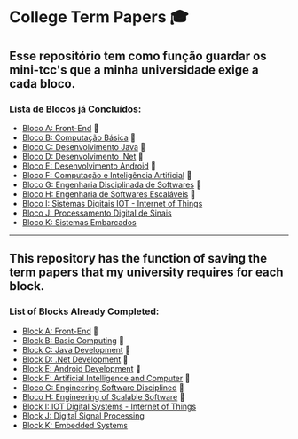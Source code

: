 # College Term Papers :mortar_board:

## Esse repositório tem como função guardar os mini-tcc's que a minha universidade exige a cada bloco.

### Lista de Blocos já Concluídos:

* [Bloco A: Front-End](https://github.com/hi-hi-ray/college-term-papers/tree/master/Bloco%20A%20-%20Front-End) :star2:
* [Bloco B: Computação Básica](https://github.com/hi-hi-ray/college-term-papers/tree/master/Bloco%20B%20-%20Computa%C3%A7%C3%A3o%20B%C3%A1sica) :star2:
* [Bloco C: Desenvolvimento Java](https://github.com/hi-hi-ray/college-term-papers/tree/master/Bloco%20C%20-%20Desenvolvimento%20Java) :star2:
* [Bloco D: Desenvolvimento .Net](https://github.com/hi-hi-ray/college-term-papers/tree/master/Bloco%20D%20-%20Desenvolvimento%20.Net) :star2:
* [Bloco E: Desenvolvimento Android](https://github.com/hi-hi-ray/college-term-papers/tree/master/Bloco%20E%20-%20Desenvolvimento%20Android) :star2:
* [Bloco F: Computação e Inteligência Artificial](https://github.com/hi-hi-ray/college-term-papers/tree/master/Bloco%20F%20-%20Computa%C3%A7%C3%A3o%20e%20Intelig%C3%AAncia%20Artificial) :star2:
* [Bloco G: Engenharia Disciplinada de Softwares](https://github.com/hi-hi-ray/college-term-papers/tree/master/Bloco%20G%20-%20Engenharia%20Disciplinada%20de%20Softwares) :star2:
* [Bloco H: Engenharia de Softwares Escaláveis](https://github.com/hi-hi-ray/college-term-papers/tree/master/Bloco%20H%20-%20Engenharia%20de%20Softwares%20Escal%C3%A1veis) :star2:
* [Bloco I: Sistemas Digitais IOT - Internet of Things](#)
* [Bloco J: Processamento Digital de Sinais](#)
* [Bloco K: Sistemas Embarcados](#)
----------

## This repository has the function of saving the term papers that my university requires for each block.

### List of Blocks Already Completed:

* [Block A: Front-End](https://github.com/hi-hi-ray/college-term-papers/tree/master/Bloco%20A%20-%20Front-End) :star2:
* [Block B: Basic Computing](https://github.com/hi-hi-ray/college-term-papers/tree/master/Bloco%20B%20-%20Computa%C3%A7%C3%A3o%20B%C3%A1sica) :star2:
* [Block C: Java Development](https://github.com/hi-hi-ray/college-term-papers/tree/master/Bloco%20C%20-%20Desenvolvimento%20Java) :star2:
* [Block D: .Net Development](https://github.com/hi-hi-ray/college-term-papers/tree/master/Bloco%20D%20-%20Desenvolvimento%20.Net) :star2:
* [Block E: Android Development](https://github.com/hi-hi-ray/college-term-papers/tree/master/Bloco%20E%20-%20Desenvolvimento%20Android) :star2:
* [Block F: Artificial Intelligence and Computer](https://github.com/hi-hi-ray/college-term-papers/tree/master/Bloco%20F%20-%20Computa%C3%A7%C3%A3o%20e%20Intelig%C3%AAncia%20Artificial) :star2:
* [Bloco G: Engineering Software Disciplined](https://github.com/hi-hi-ray/college-term-papers/tree/master/Bloco%20G%20-%20Engenharia%20Disciplinada%20de%20Softwares) :star2:
* [Bloco H: Engineering of Scalable Software](https://github.com/hi-hi-ray/college-term-papers/tree/master/Bloco%20H%20-%20Engenharia%20de%20Softwares%20Escal%C3%A1veis) :star2:
* [Block I: IOT Digital Systems - Internet of Things](#)
* [Block J: Digital Signal Processing](#)
* [Block K: Embedded Systems](#)
